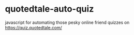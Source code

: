 # quotedtale-auto-quiz
javascript for automating those pesky online friend quizzes on https://quiz.quotedtale.com/
